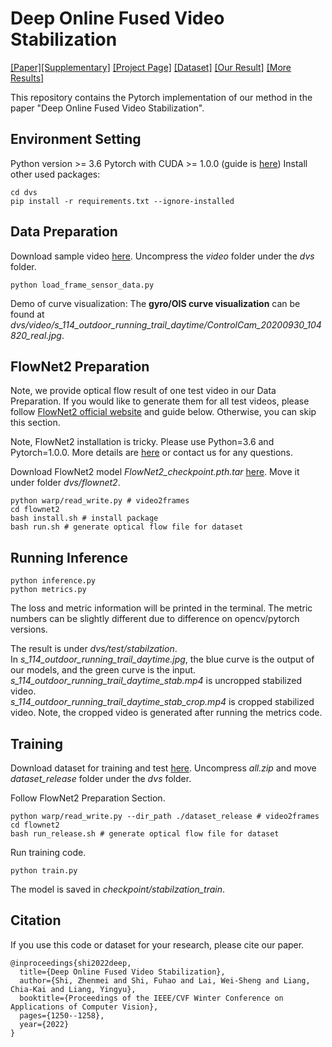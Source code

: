# Deep Online Fused Video Stabilization

[[Paper]](https://openaccess.thecvf.com/content/WACV2022/papers/Shi_Deep_Online_Fused_Video_Stabilization_WACV_2022_paper.pdf)[[Supplementary]](https://zhmeishi.github.io/dvs/paper/dvs_supp.pdf)  [[Project Page]](https://zhmeishi.github.io/dvs/) [[Dataset]](https://storage.googleapis.com/dataset_release/all.zip) [[Our Result]](https://storage.googleapis.com/dataset_release/inference_result_release.zip) [[More Results]](https://zhmeishi.github.io/dvs/supp/results.html) 

This repository contains the Pytorch implementation of our method in the paper "Deep Online Fused Video Stabilization".

## Environment Setting
Python version >= 3.6
Pytorch with CUDA >= 1.0.0 (guide is [here](https://pytorch.org/get-started/locally/))
Install other used packages:
```
cd dvs
pip install -r requirements.txt --ignore-installed
```

## Data Preparation
Download sample video [here](https://drive.google.com/file/d/1PpF3-6BbQKy9fldjIfwa5AlbtQflx3sG/view?usp=sharing).
Uncompress the *video* folder under the *dvs* folder.
```
python load_frame_sensor_data.py 
```
Demo of curve visualization:
The **gyro/OIS curve visualization** can be found at *dvs/video/s_114_outdoor_running_trail_daytime/ControlCam_20200930_104820_real.jpg*.


## FlowNet2 Preparation
Note, we provide optical flow result of one test video in our Data Preparation. If you would like to generate them for all test videos, please follow [FlowNet2 official website](https://github.com/NVIDIA/flownet2-pytorch) and guide below. Otherwise, you can skip this section. 

Note, FlowNet2 installation is tricky. Please use Python=3.6 and Pytorch=1.0.0. More details are [here](https://github.com/NVIDIA/flownet2-pytorch/issues/156) or contact us for any questions.

Download FlowNet2 model *FlowNet2_checkpoint.pth.tar* [here](https://drive.google.com/file/d/1hF8vS6YeHkx3j2pfCeQqqZGwA_PJq_Da/view).  Move it under folder *dvs/flownet2*.
```
python warp/read_write.py # video2frames
cd flownet2
bash install.sh # install package
bash run.sh # generate optical flow file for dataset
``` 

## Running Inference 
```
python inference.py
python metrics.py
``` 
The loss and metric information will be printed in the terminal. The metric numbers can be slightly different due to difference on opencv/pytorch versions.  

The result is under *dvs/test/stabilzation*.   
In *s_114_outdoor_running_trail_daytime.jpg*, the blue curve is the output of our models, and the green curve is the input.   
*s_114_outdoor_running_trail_daytime_stab.mp4* is uncropped stabilized video.  
*s_114_outdoor_running_trail_daytime_stab_crop.mp4* is cropped stabilized video. Note, the cropped video is generated after running the metrics code.   

## Training
Download dataset for training and test [here](https://storage.googleapis.com/dataset_release/all.zip). 
Uncompress *all.zip* and move *dataset_release* folder under the *dvs* folder.

Follow FlowNet2 Preparation Section.
```
python warp/read_write.py --dir_path ./dataset_release # video2frames
cd flownet2
bash run_release.sh # generate optical flow file for dataset
``` 

Run training code.
```
python train.py
``` 
The model is saved in *checkpoint/stabilzation_train*.

## Citation 
If you use this code or dataset for your research, please cite our paper.
```
@inproceedings{shi2022deep,
  title={Deep Online Fused Video Stabilization},
  author={Shi, Zhenmei and Shi, Fuhao and Lai, Wei-Sheng and Liang, Chia-Kai and Liang, Yingyu},
  booktitle={Proceedings of the IEEE/CVF Winter Conference on Applications of Computer Vision},
  pages={1250--1258},
  year={2022}
}
```
